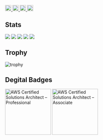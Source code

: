 <div align="left">
  <a href="https://github.com/knziiy">
    <img height="20" src="https://komarev.com/ghpvc/?username=knziiy" />
  </a>
  <a href="https://github.com/knziiy">
    <img height="20" src="https://img.shields.io/github/followers/knziiy?label=follow&logo=github&style=flat" />
  </a>

  <a href="https://zenn.dev/knziiy">
    <img height="20" src="https://badgen.org/img/zenn/knziiy/likes?style=plastic" alt="Likes" />
  </a>
  <a href="https://zenn.dev/knziiy">
    <img height="20" src="https://badgen.org/img/zenn/knziiy/followers?style=plastic" alt="Followers" />
  </a>

</div>

## Stats
![](http://github-profile-summary-cards.vercel.app/api/cards/profile-details?username=knziiy&theme=gruvbox)
![](http://github-profile-summary-cards.vercel.app/api/cards/repos-per-language?username=knziiy&theme=gruvbox)
![](http://github-profile-summary-cards.vercel.app/api/cards/most-commit-language?username=knziiy&theme=gruvbox)
![](http://github-profile-summary-cards.vercel.app/api/cards/stats?username=knziiy&theme=gruvbox)
![](http://github-profile-summary-cards.vercel.app/api/cards/productive-time?username=knziiy&theme=gruvbox&utcOffset=9)

## Trophy
![trophy](https://github-profile-trophy.vercel.app/?username=knziiy&theme=gruvbox)

## Degital Badges

<a href="https://www.credly.com/badges/ae08c25c-4c22-4f11-8b89-eccdcc7ced55"><img src="https://images.credly.com/size/340x340/images/2d84e428-9078-49b6-a804-13c15383d0de/image.png" alt="AWS Certified Solutions Architect – Professional" width="150"></a> <a href="https://www.credly.com/badges/6d732d0a-8ff9-4051-a1fb-fd50df6018dc"><img src="https://images.credly.com/size/340x340/images/0e284c3f-5164-4b21-8660-0d84737941bc/image.png" alt="AWS Certified Solutions Architect – Associate" width="150"></a>
